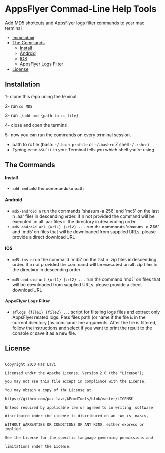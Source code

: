 

# AppsFlyer Commad-Line Help Tools
Add MD5 shortcuts and AppsFlyer logs filter commands to your mac terminal

*  [Installation](https://github.com/pazlavi/AFcmdTools#installation)
 *  [The Commands ](https://github.com/pazlavi/AFcmdTools#the-commands)
    *  [Install](https://github.com/pazlavi/AFcmdTools#install)
    *   [Android](https://github.com/pazlavi/AFcmdTools#android)
    *   [IOS](https://github.com/pazlavi/AFcmdTools#ios)
    *    [AppsFlyer Logs Filter](https://github.com/pazlavi/AFcmdTools#appsflyer-logs-filter)
 *  [License](https://github.com/pazlavi/AFcmdTools#license)



## Installation

1- clone this repo uning the teminal. 

2- run `cd MD5`   

3- run `./add-cmd {path to rc file}`

4- close and open the terminal. 

5- now you can run the commands on every terminal session. 

* path to rc file (bash: `~/.bash_profile` or `~/.bashrc` Z shell `~/.zshrc`)
* Typing echo `$SHELL` in your Terminal tells you which shell you’re using


## The Commands
#### Install
*  `add-cmd` 
 add the commands to path 

#### Android
*  `md5-android n` 
 run the commands 'shasum -a 256' and 'md5' on the last n .aar files in descending order. if n not provided the command will be executed on all .aar files in the directory in descending order
*  `md5-android-url {url1} {url2} ...` 
 run the commands 'shasum -a 256' and 'md5' on files that will be downloaded from supplied URLs. please provide a direct download URL
#### IOS
*  `md5-ios n` 
 run the command 'md5' on the last n .zip files in descending order. if n not provided the command will be executed on all .zip files in the directory in descending order

* `md5-android-url {url1} {url2} ...` 
run the command 'md5' on files that will be downloaded from supplied URLs. please provide a direct download URL

#### AppsFlyer Logs Filter
* `aflogs {file1} {file2} ...`
 script for filtering logs files and extract only AppsFlyer related logs. Pass files path (or name if the file is in the current directory )as command-line arguments.  After the file is filtered, follow the instructions and select if you want to print the result to the console or save it as a new file.
## License

```

Copyright 2020 Paz Lavi

Licensed under the Apache License, Version 2.0 (the "License");

you may not use this file except in compliance with the License.

You may obtain a copy of the License at

https://github.com/paz-lavi/AFcmdTools/blob/master/LICENSE

Unless required by applicable law or agreed to in writing, software

distributed under the License is distributed on an "AS IS" BASIS,

WITHOUT WARRANTIES OR CONDITIONS OF ANY KIND, either express or implied.

See the License for the specific language governing permissions and

limitations under the License.

```
